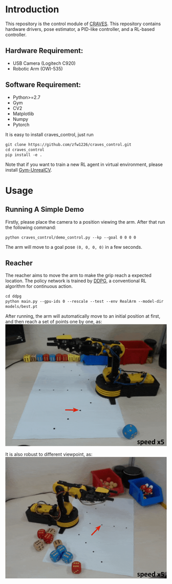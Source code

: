 # Introduction

This repository is the control module of [CRAVES](http://craves.ai/). 
This repository contains hardware drivers, pose estimator, a PID-like controller, and a RL-based controller.  

## Hardware Requirement:
- USB Camera (Logitech C920)
- Robotic Arm (OWI-535)

## Software Requirement:
- Python>=2.7
- Gym
- CV2
- Matplotlib
- Numpy
- Pytorch

It is easy to install craves_control, just run
```buildoutcfg
git clone https://github.com/zfw1226/craves_control.git
cd craves_control
pip install -e . 
```

Note that if you want to train a new RL agent in virtual environment, please install [Gym-UnrealCV](https://github.com/zfw1226/gym-unrealcv).

# Usage

## Running A Simple Demo
Firstly, please place the camera to a position viewing the arm.
After that run the following command:
```
python craves_control/demo_control.py --kp --goal 0 0 0 0
```
The arm will move to a goal pose ``(0, 0, 0, 0)`` in a few seconds.

## Reacher
The reacher aims to move the arm to make the grip reach a expected location. 
The policy network is trained by [DDPG](https://arxiv.org/abs/1509.02971), a conventional RL algorithm for continuous action.

```
cd ddpg
python main.py --gpu-ids 0 --rescale --test --env RealArm --model-dir models/best.pt 
```
After running, the arm will automatically move to an initial position at first, 
and then reach a set of points one by one, as:
![reach1](./figs/reach1.gif)

It is also robust to different viewpoint, as:
![reach2](./figs/reach2.gif)
